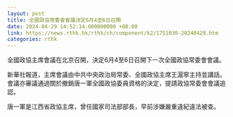 ```yaml
---
layout: post
title: 全國政協常委會會議決定6月4至6日召開
date: 2024-04-29 14:52:14.000000000 +08:00
link: https://news.rthk.hk/rthk/ch/component/k2/1751030-20240429.htm
categories: rthk
---
```


全國政協主席會議在北京召開，決定6月4至6日召開下一次全國政協常委會會議。

新華社報道，主席會議由中共中央政治局常委、全國政協主席王滬寧主持並講話。會議亦審議通過關於撤銷唐一軍全國政協委員資格的決定，提請政協常委會會議追認。

唐一軍是江西省政協主席，曾任國家司法部部長，早前涉嫌嚴重違紀違法被查。
